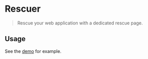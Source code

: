 # Rescuer

> Rescue your web application with a dedicated rescue page.

## Usage

See the [demo](./demo) for example.
